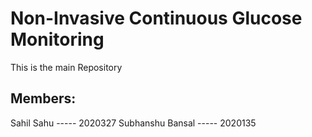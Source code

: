 # Non-Invasive Continuous Glucose Monitoring

This is the main Repository




## Members:

Sahil Sahu         ----- 2020327
Subhanshu Bansal   ----- 2020135
